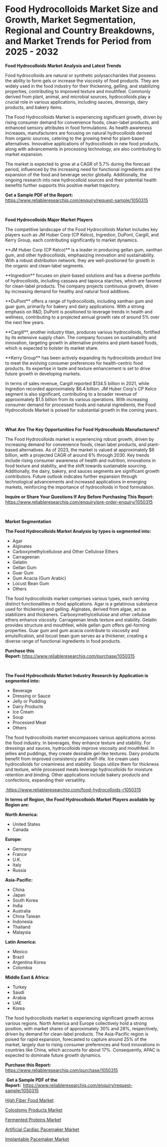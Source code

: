 <p><h1>Food Hydrocolloids Market Size and Growth, Market Segmentation, Regional and Country Breakdowns, and Market Trends for Period from 2025 -  2032</h1></p><p><strong>Food Hydrocolloids Market Analysis and Latest Trends</strong></p>
<p><p>Food hydrocolloids are natural or synthetic polysaccharides that possess the ability to form gels or increase the viscosity of food products. They are widely used in the food industry for their thickening, gelling, and stabilizing properties, contributing to improved texture and mouthfeel. Commonly derived from plant, animal, and microbial sources, hydrocolloids play a crucial role in various applications, including sauces, dressings, dairy products, and bakery items.</p><p>The Food Hydrocolloids Market is experiencing significant growth, driven by rising consumer demand for convenience foods, clean-label products, and enhanced sensory attributes in food formulations. As health awareness increases, manufacturers are focusing on natural hydrocolloids derived from organic sources, catering to the growing trend for plant-based alternatives. Innovative applications of hydrocolloids in new food products, along with advancements in processing technology, are also contributing to market expansion.</p><p>The market is expected to grow at a CAGR of 5.7% during the forecast period, influenced by the increasing need for functional ingredients and the expansion of the food and beverage sector globally. Additionally, the ongoing research into new hydrocolloid sources and their potential health benefits further supports this positive market trajectory.</p></p>
<p><strong>Get a Sample PDF of the Report:&nbsp;</strong> <a href="https://www.reliableresearchiq.com/enquiry/request-sample/1050315?utm_campaign=2333&utm_medium=2&utm_source=Github&utm_content=ia&utm_term=07042025&utm_id=food-hydrocolloids">https://www.reliableresearchiq.com/enquiry/request-sample/1050315</a></p>
<p>&nbsp;</p>
<p><strong>Food Hydrocolloids Major Market Players</strong></p>
<p><p>The competitive landscape of the Food Hydrocolloids Market includes key players such as JM Huber Corp (CP Kelco), Ingredion, DuPont, Cargill, and Kerry Group, each contributing significantly to market dynamics.</p><p>**JM Huber Corp (CP Kelco)** is a leader in producing gellan gum, xanthan gum, and other hydrocolloids, emphasizing innovation and sustainability. With a robust distribution network, they are well-positioned for growth in the organic and clean-label segments. </p><p>**Ingredion** focuses on plant-based solutions and has a diverse portfolio of hydrocolloids, including cassava and tapioca starches, which are favored for clean-label products. The company projects continuous growth, driven by increasing demand for healthy and natural food additives.</p><p>**DuPont** offers a range of hydrocolloids, including xanthan gum and guar gum, primarily for bakery and dairy applications. With a strong emphasis on R&D, DuPont is positioned to leverage trends in health and wellness, contributing to a projected annual growth rate of around 5% over the next few years.</p><p>**Cargill**, another industry titan, produces various hydrocolloids, fortified by its extensive supply chain. The company focuses on sustainability and innovation, targeting growth in alternative proteins and plant-based foods, which is expected to bolster its market share.</p><p>**Kerry Group** has been actively expanding its hydrocolloids product line to meet the evolving consumer preferences for health-centric food products. Its expertise in taste and texture enhancement is set to drive future growth in developing markets.</p><p>In terms of sales revenue, Cargill reported $134.5 billion in 2021, while Ingredion recorded approximately $6.4 billion. JM Huber Corp's CP Kelco segment is also significant, contributing to a broader revenue of approximately $1.5 billion from its various operations. With increasing consumer demand for processed foods and natural ingredients, the Food Hydrocolloids Market is poised for substantial growth in the coming years.</p></p>
<p>&nbsp;</p>
<p><strong>What Are The Key Opportunities For Food Hydrocolloids Manufacturers?</strong></p>
<p><p>The Food Hydrocolloids market is experiencing robust growth, driven by increasing demand for convenience foods, clean label products, and plant-based alternatives. As of 2023, the market is valued at approximately $6 billion, with a projected CAGR of around 6% through 2030. Key trends include rising consumer awareness of health and nutrition, innovations in food texture and stability, and the shift towards sustainable sourcing. Additionally, the dairy, bakery, and sauces segments are significant growth contributors. Future outlook indicates further expansion through technological advancements and increased applications in emerging markets, reinforcing the importance of hydrocolloids in food formulation.</p></p>
<p><strong>Inquire or Share Your Questions If Any Before Purchasing This Report:</strong> <a href="https://www.reliableresearchiq.com/enquiry/pre-order-enquiry/1050315?utm_campaign=2333&utm_medium=2&utm_source=Github&utm_content=ia&utm_term=07042025&utm_id=food-hydrocolloids">https://www.reliableresearchiq.com/enquiry/pre-order-enquiry/1050315</a></p>
<p>&nbsp;</p>
<p><strong>Market Segmentation</strong></p>
<p><strong>The Food Hydrocolloids Market Analysis by types is segmented into:</strong></p>
<p><ul><li>Agar</li><li>Alginates</li><li>Carboxymethylcellulose and Other Cellulose Ethers</li><li>Carrageenan</li><li>Gelatin</li><li>Gellan Gum</li><li>Guar Gum</li><li>Gum Acacia (Gum Arabic)</li><li>Locust Bean Gum</li><li>Others</li></ul></p>
<p><p>The food hydrocolloids market comprises various types, each serving distinct functionalities in food applications. Agar is a gelatinous substance used for thickening and gelling. Alginates, derived from algae, act as stabilizers and thickeners. Carboxymethylcellulose and other cellulose ethers enhance viscosity. Carrageenan lends texture and stability. Gelatin provides structure and mouthfeel, while gellan gum offers gel-forming properties. Guar gum and gum acacia contribute to viscosity and emulsification, and locust bean gum serves as a thickener, creating a diverse range of functional ingredients in food products.</p></p>
<p><strong>Purchase this Report:&nbsp;</strong><a href="https://www.reliableresearchiq.com/purchase/1050315?utm_campaign=2333&utm_medium=2&utm_source=Github&utm_content=ia&utm_term=07042025&utm_id=food-hydrocolloids">https://www.reliableresearchiq.com/purchase/1050315</a></p>
<p>&nbsp;</p>
<p><strong>The Food Hydrocolloids Market Industry Research by Application is segmented into:</strong></p>
<p><ul><li>Beverage</li><li>Dressing or Sauce</li><li>Jelly or Pudding</li><li>Dairy Products</li><li>Ice Cream</li><li>Soup</li><li>Processed Meat</li><li>Others</li></ul></p>
<p><p>The food hydrocolloids market encompasses various applications across the food industry. In beverages, they enhance texture and stability. For dressings and sauces, hydrocolloids improve viscosity and mouthfeel. In jellies and puddings, they create desirable gel-like textures. Dairy products benefit from improved consistency and shelf-life. Ice cream uses hydrocolloids for creaminess and stability. Soups utilize them for thickness and texture, while processed meats leverage hydrocolloids for moisture retention and binding. Other applications include bakery products and confections, expanding their versatility.</p></p>
<p><a href="https://www.reliableresearchiq.com/food-hydrocolloids-r1050315?utm_campaign=2333&utm_medium=2&utm_source=Github&utm_content=ia&utm_term=07042025&utm_id=food-hydrocolloids">&nbsp;https://www.reliableresearchiq.com/food-hydrocolloids-r1050315</a></p>
<p><strong>In terms of Region, the Food Hydrocolloids Market Players available by Region are:</strong></p>
<p>
    <p> <strong> North America: </strong>
        <ul>
            <li>United States</li>
            <li>Canada</li>
        </ul>
        </p> 
    <p> <strong> Europe: </strong>
        <ul>
            <li>Germany</li>
            <li>France</li>
            <li>U.K.</li>
            <li>Italy</li>
            <li>Russia</li>
        </ul>
        </p> 
    <p> <strong> Asia-Pacific: </strong>
        <ul>
            <li>China</li>
            <li>Japan</li>
            <li>South Korea</li>
            <li>India</li>
            <li>Australia</li>
            <li>China Taiwan</li>
            <li>Indonesia</li>
            <li>Thailand</li>
            <li>Malaysia</li>
        </ul>
        </p> 
    <p> <strong> Latin America: </strong>
        <ul>
            <li>Mexico</li>
            <li>Brazil</li>
            <li>Argentina Korea</li>
            <li>Colombia</li>
        </ul>
        </p> 
    <p> <strong> Middle East & Africa: </strong>
        <ul>
            <li>Turkey</li>
            <li>Saudi</li>
            <li>Arabia</li>
            <li>UAE</li>
            <li>Korea</li>
        </ul>
    </p>
    </p>
<p><p>The food hydrocolloids market is experiencing significant growth across various regions. North America and Europe collectively hold a strong position, with market shares of approximately 30% and 28%, respectively, driven by demand for clean-label products. The Asia-Pacific region is poised for rapid expansion, forecasted to capture around 25% of the market, largely due to rising consumer preferences and food innovations in countries like China, which accounts for about 17%. Consequently, APAC is expected to dominate future growth dynamics.</p></p>
<p><strong>Purchase this Report: </strong><a href="https://www.reliableresearchiq.com/purchase/1050315?utm_campaign=2333&utm_medium=2&utm_source=Github&utm_content=ia&utm_term=07042025&utm_id=food-hydrocolloids">https://www.reliableresearchiq.com/purchase/1050315</a></p>
<p>&nbsp;<strong>Get a Sample PDF of the Report:&nbsp;&nbsp;</strong><a href="https://www.reliableresearchiq.com/enquiry/request-sample/1050315?utm_campaign=2333&utm_medium=2&utm_source=Github&utm_content=ia&utm_term=07042025&utm_id=food-hydrocolloids">https://www.reliableresearchiq.com/enquiry/request-sample/1050315</a></p>
<p><strong></strong></p>
<p><p><a href="https://github.com/bawksmaedamu/Market-Research-Report-List-1/blob/main/high-fiber-food-market.md?utm_campaign=2333&utm_medium=2&utm_source=Github&utm_content=ia&utm_term=07042025&utm_id=food-hydrocolloids">High Fiber Food Market</a></p><p><a href="https://www.linkedin.com/pulse/colostomy-products-market-analysis-2025-2032-projected-intense-zo5af?utm_campaign=2333&utm_medium=2&utm_source=Github&utm_content=ia&utm_term=07042025&utm_id=food-hydrocolloids">Colostomy Products Market</a></p><p><a href="https://github.com/marfosamiko7/Market-Research-Report-List-1/blob/main/fermented-proteins-market.md?utm_campaign=2333&utm_medium=2&utm_source=Github&utm_content=ia&utm_term=07042025&utm_id=food-hydrocolloids">Fermented Proteins Market</a></p><p><a href="https://www.linkedin.com/pulse/market-analysis-artificial-cardiac-pacemaker-markets-127-cagr-h8igf?utm_campaign=2333&utm_medium=2&utm_source=Github&utm_content=ia&utm_term=07042025&utm_id=food-hydrocolloids">Artificial Cardiac Pacemaker Market</a></p><p><a href="https://www.linkedin.com/pulse/implantable-pacemaker-market-outlook-complete-industry-analysis-g6wbf?utm_campaign=2333&utm_medium=2&utm_source=Github&utm_content=ia&utm_term=07042025&utm_id=food-hydrocolloids">Implantable Pacemaker Market</a></p></p>